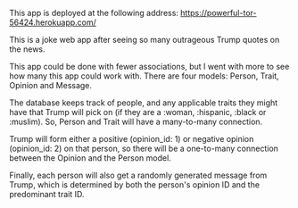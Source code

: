 This app is deployed at the following address:
https://powerful-tor-56424.herokuapp.com/

This is a joke web app after seeing so many outrageous Trump quotes on the news.

This app could be done with fewer associations, but I went with more to see how many this app could work with.
There are four models: Person, Trait, Opinion and Message.

The database keeps track of people, and any applicable traits they might have that Trump will pick on (if they are a :woman, :hispanic, :black or :muslim). So, Person and Trait will have a many-to-many connection.

Trump will form either a positive (opinion_id: 1) or negative opinion (opinion_id: 2) on that person, so there will be a one-to-many connection between the Opinion and the Person model.

Finally, each person will also get a randomly generated message from Trump, which is determined by both the person's opinion ID and the predominant trait ID.
